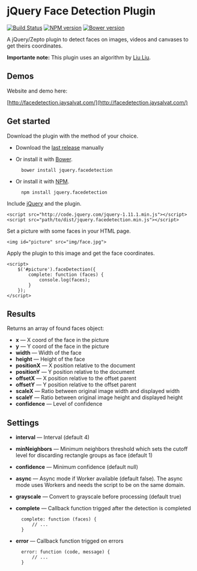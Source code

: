jQuery Face Detection Plugin
============================

[![Build Status](https://travis-ci.org/jaysalvat/jquery.facedetection.png?branch=master)](https://travis-ci.org/jaysalvat/https://travis-ci.org/jaysalvat/jquery.facedetection)
[![NPM version](https://badge.fury.io/js/jquery.facedetection.svg)](http://badge.fury.io/js/jquery.facedetection)
[![Bower version](https://badge.fury.io/bo/jquery.facedetection.svg)](http://badge.fury.io/bo/jquery.facedetection)

A jQuery/Zepto plugin to detect faces on images, videos and canvases to get theirs coordinates.

**Importante note:** This plugin uses an algorithm by [Liu Liu](http://liuliu.me/).

Demos
-----

Website and demo here:

[http://facedetection.jaysalvat.com/](http://facedetection.jaysalvat.com/)

Get started
-----------

Download the plugin with the method of your choice.

- Download the [last release](http://jaysalvat.github.io/jquery.facedetection/releases/latest/jquery.facedetection.zip) manually
- Or install it with [Bower](http://bower.io/).

        bower install jquery.facedetection

- Or install it with [NPM](https://www.npmjs.org/package/jquery.facedetection).

        npm install jquery.facedetection

Include [jQuery](http://code.jquery.com/jquery-1.11.1.min.js) and the plugin.

    <script src="http://code.jquery.com/jquery-1.11.1.min.js"></script>
    <script src="path/to/dist/jquery.facedetection.min.js"></script>

Set a picture with some faces in your HTML page.

    <img id="picture" src="img/face.jpg">

Apply the plugin to this image and get the face coordinates.

    <script>
        $('#picture').faceDetection({
            complete: function (faces) {
                console.log(faces);
            }
        });
    </script>

Results
-------

Returns an array of found faces object:

- **x** — X coord of the face in the picture
- **y** — Y coord of the face in the picture
- **width** — Width of the face
- **height** — Height of the face
- **positionX** — X position relative to the document
- **positionY** — Y position relative to the document
- **offsetX** — X position relative to the offset parent
- **offsetY** — Y position relative to the offset parent
- **scaleX** — Ratio between original image width and displayed width
- **scaleY** — Ratio between original image height and displayed height
- **confidence** — Level of confidence

Settings
--------
- **interval** — Interval (default 4)
- **minNeighbors** — Minimum neighbors threshold which sets the cutoff level for discarding rectangle groups as face (default 1)
- **confidence** — Minimum confidence (default null)
- **async** — Async mode if Worker available (default false). The async mode uses Workers and needs the script to be on the same domain.
- **grayscale** — Convert to grayscale before processing (default true)
- **complete** — Callback function trigged after the detection is completed

        complete: function (faces) {
            // ...
        }

- **error** — Callback function trigged on errors

        error: function (code, message) {
            // ...
        }
